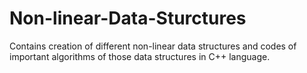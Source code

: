 # Non-linear-Data-Sturctures
Contains creation of different non-linear data structures and codes of important algorithms of those data structures in C++ language.
